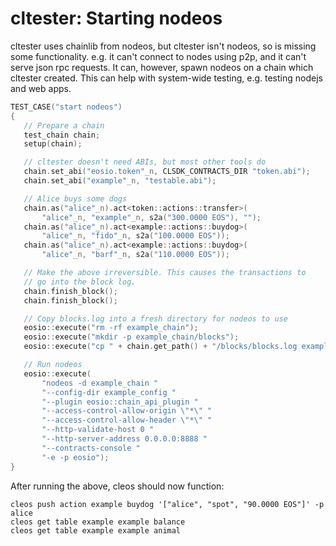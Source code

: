 # cltester: Starting nodeos

cltester uses chainlib from nodeos, but cltester isn't nodeos, so is missing some functionality. e.g. it can't connect to nodes using p2p, and it can't serve json rpc requests. It can, however, spawn nodeos on a chain which cltester created. This can help with system-wide testing, e.g. testing nodejs and web apps.

```c++
TEST_CASE("start nodeos")
{
   // Prepare a chain
   test_chain chain;
   setup(chain);

   // cltester doesn't need ABIs, but most other tools do
   chain.set_abi("eosio.token"_n, CLSDK_CONTRACTS_DIR "token.abi");
   chain.set_abi("example"_n, "testable.abi");

   // Alice buys some dogs
   chain.as("alice"_n).act<token::actions::transfer>(
       "alice"_n, "example"_n, s2a("300.0000 EOS"), "");
   chain.as("alice"_n).act<example::actions::buydog>(
       "alice"_n, "fido"_n, s2a("100.0000 EOS"));
   chain.as("alice"_n).act<example::actions::buydog>(
       "alice"_n, "barf"_n, s2a("110.0000 EOS"));

   // Make the above irreversible. This causes the transactions to
   // go into the block log.
   chain.finish_block();
   chain.finish_block();

   // Copy blocks.log into a fresh directory for nodeos to use
   eosio::execute("rm -rf example_chain");
   eosio::execute("mkdir -p example_chain/blocks");
   eosio::execute("cp " + chain.get_path() + "/blocks/blocks.log example_chain/blocks");

   // Run nodeos
   eosio::execute(
       "nodeos -d example_chain "
       "--config-dir example_config "
       "--plugin eosio::chain_api_plugin "
       "--access-control-allow-origin \"*\" "
       "--access-control-allow-header \"*\" "
       "--http-validate-host 0 "
       "--http-server-address 0.0.0.0:8888 "
       "--contracts-console "
       "-e -p eosio");
}
```

After running the above, cleos should now function:

```
cleos push action example buydog '["alice", "spot", "90.0000 EOS"]' -p alice
cleos get table example example balance
cleos get table example example animal
```
